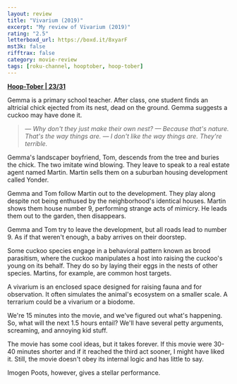 ```yaml
---
layout: review
title: "Vivarium (2019)"
excerpt: "My review of Vivarium (2019)"
rating: "2.5"
letterboxd_url: https://boxd.it/8xyarF
mst3k: false
rifftrax: false
category: movie-review
tags: [roku-channel, hooptober, hoop-tober]
---
```


<b><a href="https://boxd.it/pRQY0/detail" target="_blank" rel="noopener">Hoop-Tober | 23/31</a></b>

Gemma is a primary school teacher. After class, one student finds an altricial chick ejected from its nest, dead on the ground. Gemma suggests a cuckoo may have done it.

<blockquote><i>— Why don't they just make their own nest?
 — Because that's nature. That's the way things are.
— I don't like the way things are. They're terrible.</i></blockquote>

Gemma's landscaper boyfriend, Tom, descends from the tree and buries the chick. The two imitate wind blowing. They leave to speak to a real estate agent named Martin. Martin sells them on a suburban housing development called Yonder.

Gemma and Tom follow Martin out to the development. They play along despite not being enthused by the neighborhood's identical houses. Martin shows them house number 9, performing strange acts of mimicry. He leads them out to the garden, then disappears.

Gemma and Tom try to leave the development, but all roads lead to number 9. As if that weren't enough, a baby arrives on their doorstep.

Some cuckoo species engage in a behavioral pattern known as brood parasitism, where the cuckoo manipulates a host into raising the cuckoo's young on its behalf. They do so by laying their eggs in the nests of other species. Martins, for example, are common host targets.

A vivarium is an enclosed space designed for raising fauna and for observation. It often simulates the animal's ecosystem on a smaller scale. A terrarium could be a vivarium or a biodome.

We're 15 minutes into the movie, and we've figured out what's happening. So, what will the next 1.5 hours entail? We'll have several petty arguments, screaming, and annoying kid stuff.

The movie has some cool ideas, but it takes forever. If this movie were 30-40 minutes shorter and if it reached the third act sooner, I might have liked it. Still, the movie doesn't obey its internal logic and has little to say.

Imogen Poots, however, gives a stellar performance.

